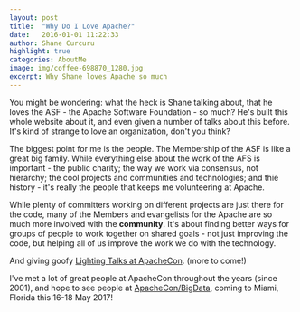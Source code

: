 ```yaml
---
layout: post
title:  "Why Do I Love Apache?"
date:   2016-01-01 11:22:33
author: Shane Curcuru
highlight: true
categories: AboutMe
image: img/coffee-698870_1280.jpg
excerpt: Why Shane loves Apache so much
---
```


You might be wondering: what the heck is Shane talking about, that
he loves the ASF - the Apache Software Foundation - so much?  He's built
this whole website about it, and even given a number of talks about
this before.  It's kind of strange to love an organization, don't you think?

The biggest point for me is the people.  The Membership of the ASF is like a great
big family.  While everything else about the work of the AFS is important - the public charity;
the way we work via consensus, not hierarchy; the cool projects
and communities and technologies; and thie history - it's really
the people that keeps me volunteering at Apache.

While plenty of committers working on different projects are just there
for the code, many of the Members and evangelists for the Apache 
are so much more involved with the **community**.  It's about finding 
better ways for groups of people to work together on shared goals - not 
just improving the code, but helping all of us improve the work 
we do with the technology. 

And giving goofy [Lighting Talks at ApacheCon](https://www.youtube.com/watch?v=fQAAzpk4oQ4).  (more to come!)

I've met a lot of great people at ApacheCon throughout the years
(since 2001), and hope to see people at <a href="http://apachecon.com/">ApacheCon/BigData</a>, coming
to Miami, Florida this 16-18 May 2017!
